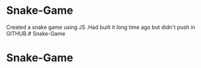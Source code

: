 # Snake-Game
Created a snake game using JS .Had built it long time ago but didn't push in GITHUB.# Snake-Game
# Snake-Game

